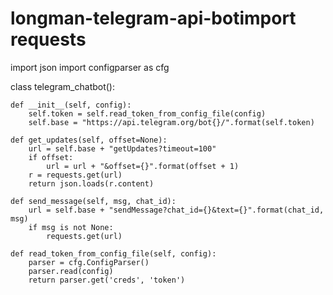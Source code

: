 # longman-telegram-api-botimport requests
import json
import configparser as cfg


class telegram_chatbot():

    def __init__(self, config):
        self.token = self.read_token_from_config_file(config)
        self.base = "https://api.telegram.org/bot{}/".format(self.token)

    def get_updates(self, offset=None):
        url = self.base + "getUpdates?timeout=100"
        if offset:
            url = url + "&offset={}".format(offset + 1)
        r = requests.get(url)
        return json.loads(r.content)

    def send_message(self, msg, chat_id):
        url = self.base + "sendMessage?chat_id={}&text={}".format(chat_id, msg)
        if msg is not None:
            requests.get(url)

    def read_token_from_config_file(self, config):
        parser = cfg.ConfigParser()
        parser.read(config)
        return parser.get('creds', 'token')
